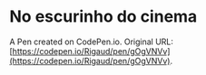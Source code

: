 # No escurinho do cinema

A Pen created on CodePen.io. Original URL: [https://codepen.io/Rigaud/pen/gOgVNVv](https://codepen.io/Rigaud/pen/gOgVNVv).


